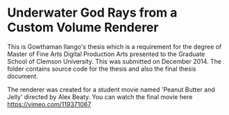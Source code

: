 # Underwater God Rays from a Custom Volume Renderer
This is Gowthaman Ilango's thesis which is a requirement for the degree of Master of Fine Arts Digital Production Arts presented to the Graduate School of Clemson University. This was submitted on December 2014. The folder contains source code for the thesis and also the final thesis document.

The renderer was created for a student movie named 'Peanut Butter and Jelly' directed by Alex Beaty. You can watch the final movie here
https://vimeo.com/119371067
